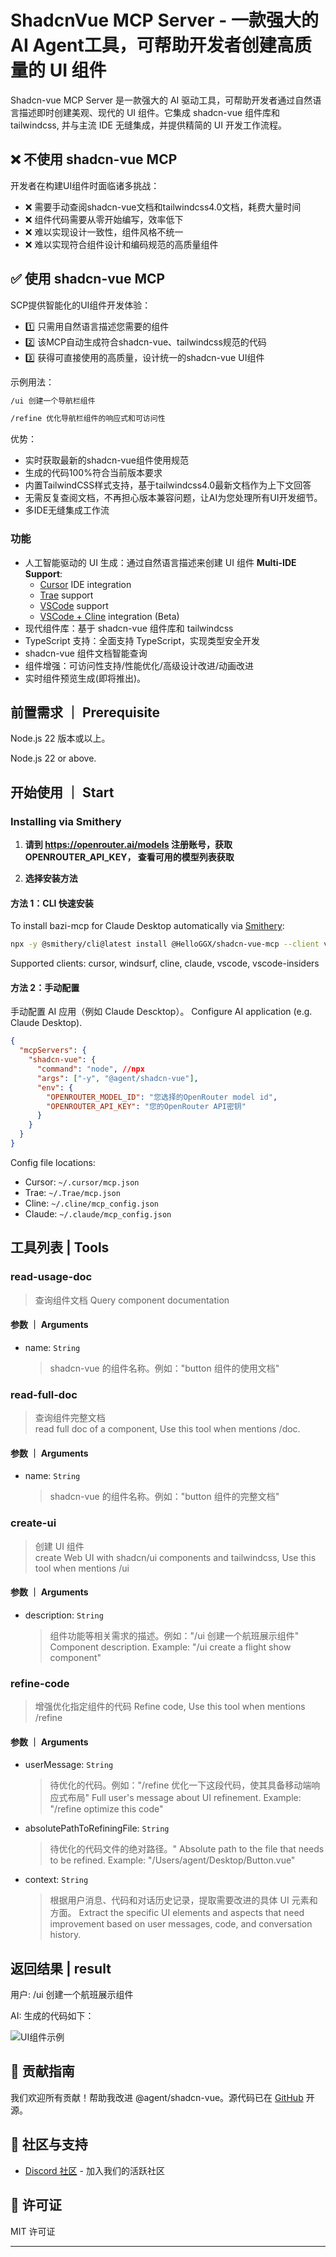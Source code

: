 # ShadcnVue MCP Server - 一款强大的 AI Agent工具，可帮助开发者创建高质量的 UI 组件

Shadcn-vue MCP Server  是一款强大的 AI 驱动工具，可帮助开发者通过自然语言描述即时创建美观、现代的 UI 组件。它集成 shadcn-vue 组件库和 tailwindcss, 并与主流 IDE 无缝集成，并提供精简的 UI 开发工作流程。

## ❌ 不使用 shadcn-vue MCP

开发者在构建UI组件时面临诸多挑战：

- ❌ 需要手动查阅shadcn-vue文档和tailwindcss4.0文档，耗费大量时间
- ❌ 组件代码需要从零开始编写，效率低下
- ❌ 难以实现设计一致性，组件风格不统一
- ❌ 难以实现符合组件设计和编码规范的高质量组件

## ✅ 使用 shadcn-vue MCP

SCP提供智能化的UI组件开发体验：

- 1️⃣ 只需用自然语言描述您需要的组件
- 2️⃣ 该MCP自动生成符合shadcn-vue、tailwindcss规范的代码
- 3️⃣ 获得可直接使用的高质量，设计统一的shadcn-vue UI组件

示例用法：

```txt
/ui 创建一个导航栏组件
```

```txt
/refine 优化导航栏组件的响应式和可访问性
```

优势：

- 实时获取最新的shadcn-vue组件使用规范
- 生成的代码100%符合当前版本要求
- 内置TailwindCSS样式支持，基于tailwindcss4.0最新文档作为上下文回答
- 无需反复查阅文档，不再担心版本兼容问题，让AI为您处理所有UI开发细节。
- 多IDE无缝集成工作流

### 功能

- 人工智能驱动的 UI 生成：通过自然语言描述来创建 UI 组件
  **Multi-IDE Support**:
  - [Cursor](https://cursor.com) IDE integration
  - [Trae](https://www.trae.ai/) support
  - [VSCode](https://code.visualstudio.com/) support
  - [VSCode + Cline](https://cline.bot) integration (Beta)
- 现代组件库：基于 shadcn-vue 组件库和 tailwindcss
- TypeScript 支持：全面支持 TypeScript，实现类型安全开发
- shadcn-vue 组件文档智能查询
- 组件增强：可访问性支持/性能优化/高级设计改进/动画改进
- 实时组件预览生成(即将推出)。

## 前置需求 ｜ Prerequisite

Node.js 22 版本或以上。

Node.js 22 or above.

## 开始使用 ｜ Start

### Installing via Smithery

1. **请到 **https://openrouter.ai/models** 注册账号，获取 OPENROUTER_API_KEY， 查看可用的模型列表获取**

2. **选择安装方法**

#### 方法 1：CLI 快速安装

To install bazi-mcp for Claude Desktop automatically via [Smithery](https://smithery.ai/server/@HelloGGX/shadcn-vue-mcp):

```bash
npx -y @smithery/cli@latest install @HelloGGX/shadcn-vue-mcp --client vscode
```

Supported clients: cursor, windsurf, cline, claude, vscode, vscode-insiders

#### 方法 2：手动配置

手动配置 AI 应用（例如 Claude Descktop）。
Configure AI application (e.g. Claude Desktop).

```json
{
  "mcpServers": {
    "shadcn-vue": {
      "command": "node", //npx
      "args": ["-y", "@agent/shadcn-vue"],
      "env": {
        "OPENROUTER_MODEL_ID": "您选择的OpenRouter model id",
        "OPENROUTER_API_KEY": "您的OpenRouter API密钥"
      }
    }
  }
}
```

Config file locations:

- Cursor: `~/.cursor/mcp.json`
- Trae: `~/.Trae/mcp.json`
- Cline: `~/.cline/mcp_config.json`
- Claude: `~/.claude/mcp_config.json`

## 工具列表 | Tools

### read-usage-doc

> 查询组件文档
> Query component documentation

#### 参数 ｜ Arguments

- name: `String`
  > shadcn-vue 的组件名称。例如："button 组件的使用文档"

### read-full-doc

> 查询组件完整文档  
> read full doc of a component, Use this tool when mentions /doc.

#### 参数 ｜ Arguments

- name: `String`
  > shadcn-vue 的组件名称。例如："button 组件的完整文档"

### create-ui

> 创建 UI 组件  
> create Web UI with shadcn/ui components and tailwindcss, Use this tool when mentions /ui

#### 参数 ｜ Arguments

- description: `String`
  > 组件功能等相关需求的描述。例如："/ui 创建一个航班展示组件"  
  > Component description. Example: "/ui create a flight show component"

### refine-code

> 增强优化指定组件的代码
> Refine code, Use this tool when mentions /refine

#### 参数 ｜ Arguments

- userMessage: `String`
  > 待优化的代码。例如："/refine 优化一下这段代码，使其具备移动端响应式布局"
  > Full user's message about UI refinement. Example: "/refine optimize this code"
- absolutePathToRefiningFile: `String`
  > 待优化的代码文件的绝对路径。"
  > Absolute path to the file that needs to be refined. Example: "/Users/agent/Desktop/Button.vue"
- context: `String`
  > 根据用户消息、代码和对话历史记录，提取需要改进的具体 UI 元素和方面。
  > Extract the specific UI elements and aspects that need improvement based on user messages, code, and conversation history.

## 返回结果 | result

用户: /ui 创建一个航班展示组件

AI: 生成的代码如下：

![UI组件示例](https://github.com/HelloGGX/tailwindcss-mcp/raw/main/docs/ui.png)

## 🤝 贡献指南

我们欢迎所有贡献！帮助我改进 @agent/shadcn-vue。源代码已在 [GitHub](https://github.com/HelloGGX/shadcn-vue-mcp) 开源。

## 👥 社区与支持

- [Discord 社区](https://discord.gg/82Kf65ut) - 加入我们的活跃社区

## 📝 许可证

MIT 许可证

---
